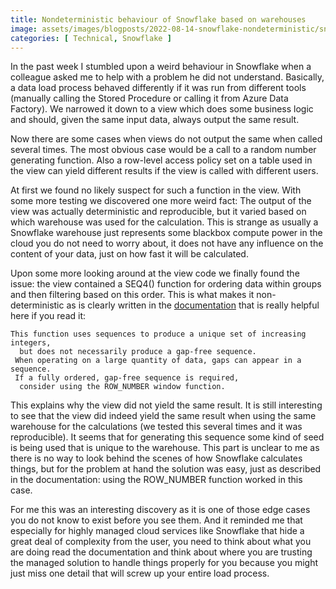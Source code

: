 ```yaml
---
title: Nondeterministic behaviour of Snowflake based on warehouses
image: assets/images/blogposts/2022-08-14-snowflake-nondeterministic/snowflake.png
categories: [ Technical, Snowflake ]
---
```


In the past week I stumbled upon a weird behaviour in Snowflake when a colleague asked me to help with a problem he did not understand. Basically, a data load process behaved differently if it was run from different tools (manually calling the Stored Procedure or calling it from Azure Data Factory). We narrowed it down to a view which does some business logic and should, given the same input data, always output the same result.  

Now there are some cases when views do not output the same when called several times. The most obvious case would be a call to a random number generating function. Also a row-level access policy set on a table used in the view can yield different results if the view is called with different users.  

At first we found no likely suspect for such a function in the view. With some more testing we discovered one more weird fact: The output of the view was actually deterministic and reproducible, but it varied based on which warehouse was used for the calculation. This is strange as usually a Snowflake warehouse just represents some blackbox compute power in the cloud you do not need to worry about, it does not have any influence on the content of your data, just on how fast it will be calculated.  

Upon some more looking around at the view code we finally found the issue: the view contained a SEQ4() function for ordering data within groups and then filtering based on this order. This is what makes it non-deterministic as is clearly written in the <a href="https://docs.snowflake.com/en/sql-reference/functions/seq1.html">documentation</a> that is really helpful here if you read it:

```
This function uses sequences to produce a unique set of increasing integers,  
  but does not necessarily produce a gap-free sequence.  
 When operating on a large quantity of data, gaps can appear in a sequence.  
 If a fully ordered, gap-free sequence is required,  
  consider using the ROW_NUMBER window function.
```

This explains why the view did not yield the same result. It is still interesting to see that the view did indeed yield the same result when using the same warehouse for the calculations (we tested this several times and it was reproducible). It seems that for generating this sequence some kind of seed is being used that is unique to the warehouse. This part is unclear to me as there is no way to look behind the scenes of how Snowflake calculates things, but for the problem at hand the solution was easy, just as described in the documentation: using the ROW_NUMBER function worked in this case.  

For me this was an interesting discovery as it is one of those edge cases you do not know to exist before you see them. And it reminded me that especially for highly managed cloud services like Snowflake that hide a great deal of complexity from the user, you need to think about what you are doing read the documentation and think about where you are trusting the managed solution to handle things properly for you because you might just miss one detail that will screw up your entire load process.